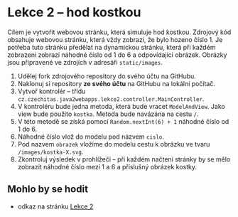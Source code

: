 # Lekce 2 – hod kostkou

Cílem je vytvořit webovou stránku, která simuluje hod kostkou. Zdrojový kód obsahuje webovou stránku, která vždy zobrazí, že bylo hozeno číslo 1. Je potřeba
tuto stránku předělat na dynamickou stránku, která při každém zobrazení zobrazí náhodné číslo od 1 do 6 a odpovídající obrázek. Obrázky jsou připravené ve
zdrojích v adresáři `static/images`. 

1. Udělej fork zdrojového repository do svého účtu na GitHubu.
1. Naklonuj si repository **ze svého účtu** na GitHubu na lokální počítač.
1. Vytvoř kontrolér – třídu `cz.czechitas.java2webapps.lekce2.controller.MainController`.
1. V kontroléru bude jedna metoda, která bude vracet `ModelAndView`. Jako view bude použito `kostka`. Metoda bude navázána na cestu `/`.
1. V této metodě se získá pomocí `Random.nextInt(6) + 1` náhodné číslo od 1 do 6.
1. Náhodné číslo vlož do modelu pod názvem `cislo`.
1. Pod nazvem `obrazek` vložíme do modelu cestu k obrázku ve tvaru `/images/kostka-X.svg`.
1. Zkontroluj výsledek v prohlížeči – při každém načtení stránky by se mělo zobrazit náhodné číslo mezi 1 a 6 a příslušný obrázek kostky.

## Mohlo by se hodit
* odkaz na stránku [Lekce 2](https://java.czechitas.cz/2021-jaro/java-2/lekce-2.html)
